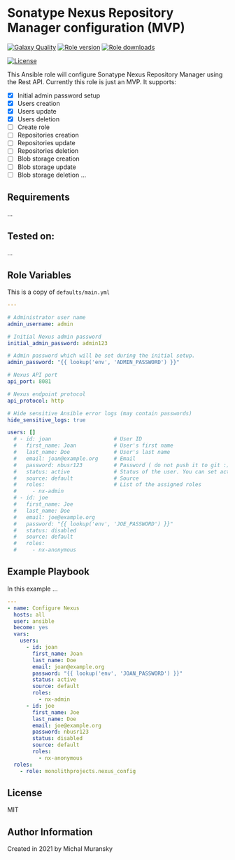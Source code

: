 # Sonatype Nexus Repository Manager configuration (MVP)

[![Galaxy Quality](https://img.shields.io/ansible/quality/57165?style=flat&logo=ansible)](https://galaxy.ansible.com/monolithprojects/nexus_config)
[![Role version](https://img.shields.io/github/v/release/MonolithProjects/ansible-nexus_config)](https://galaxy.ansible.com/monolithprojects/nexus_config)
[![Role downloads](https://img.shields.io/ansible/role/d/57165)](https://galaxy.ansible.com/monolithprojects/nexus_config)
<!-- [![GitHub Actions](https://github.com/MonolithProjects/ansible-nexus_config/workflows/molecule%20test/badge.svg?branch=master)](https://github.com/MonolithProjects/ansible-nexus_config/actions) -->
[![License](https://img.shields.io/github/license/MonolithProjects/ansible-nexus_config)](https://github.com/MonolithProjects/ansible-nexus_config/blob/main/LICENSE)

This Ansible role will configure Sonatype Nexus Repository Manager using the Rest API.
Currently this role is just an MVP. It supports:

- [x] Initial admin password setup
- [x] Users creation
- [x] Users update
- [x] Users deletion
- [ ] Create role
- [ ] Repositories creation
- [ ] Repositories update
- [ ] Repositories deletion
- [ ] Blob storage creation
- [ ] Blob storage update
- [ ] Blob storage deletion
...

## Requirements

...

## Tested on:

...

## Role Variables

This is a copy of `defaults/main.yml`

```yaml
---

# Administrator user name
admin_username: admin

# Initial Nexus admin password
initial_admin_password: admin123

# Admin password which will be set during the initial setup.
admin_password: "{{ lookup('env', 'ADMIN_PASSWORD') }}"

# Nexus API port
api_port: 8081

# Nexus endpoint protocol
api_protocol: http

# Hide sensitive Ansible error logs (may contain passwords)
hide_sensitive_logs: true

users: []
  # - id: joan                    # User ID
  #   first_name: Joan            # User's first name
  #   last_name: Doe              # User's last name
  #   email: joan@example.org     # Email
  #   password: nbusr123          # Password ( do not push it to git :) )
  #   status: active              # Status of the user. You can set active/disabled or deleted to delete the user.
  #   source: default             # Source
  #   roles:                      # List of the assigned roles
  #     - nx-admin
  # - id: joe
  #   first_name: Joe
  #   last_name: Doe
  #   email: joe@example.org
  #   password: "{{ lookup('env', 'JOE_PASSWORD') }}"
  #   status: disabled
  #   source: default
  #   roles:
  #     - nx-anonymous
```

## Example Playbook

In this example ...

```yaml
---
- name: Configure Nexus
  hosts: all
  user: ansible
  become: yes
  vars:
    users:
      - id: joan
        first_name: Joan
        last_name: Doe
        email: joan@example.org
        password: "{{ lookup('env', 'JOAN_PASSWORD') }}"
        status: active
        source: default
        roles:
          - nx-admin
      - id: joe
        first_name: Joe
        last_name: Doe
        email: joe@example.org
        password: nbusr123
        status: disabled
        source: default
        roles:
          - nx-anonymous
  roles:
    - role: monolithprojects.nexus_config
```

## License

MIT

## Author Information

Created in 2021 by Michal Muransky
